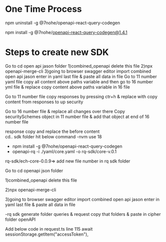 # One Time Process

<!-- if install any other version -->

npm uninstall -g @7nohe/openapi-react-query-codegen

<!-- Install this -->

npm install -g @7nohe/openapi-react-query-codegen@1.4.1

# Steps to create new SDK

Go to cd open api jason folder
1)combined_openapi delete this file
2)npx openapi-merge-cli
3)going to browser
swagger editor
import combined open api jason
enter in yaml last file & paste all data in file
Go to 11 number yaml file copy all content above paths variable and then go to 16 number yml file & replace copy content above paths variable in 16 file

Go to 11 number file copy responses by pressing ctr+h & replace with copy content from responses to up security

Go to 16 number file & replace all changes over there
Copy securitySchemes object in 11 number file & add that object at end of 16 number file

response copy and replace the before content  
cd..
sdk folder hit below command
-nvm use 18

- npm install -g @7nohe/openapi-react-query-codegen
- openapi-rq -i ./yaml/core.yaml -o rq-sdk/core-v.0.1

rq-sdk/ech-core-0.0.9=> add new file number in rq sdk folder


Go to cd openapi json folder

1)combined_openapi delete this file

2)npx openapi-merge-cli

3)going to browser swagger editor import combined open api jason enter in yaml last file & paste all data in file

-rq sdk generate folder queries & request copy that folders & paste in cipher folder openAPI

Add below code in request.ts line 115
await sessionStorage.getItem("accessToken"),
